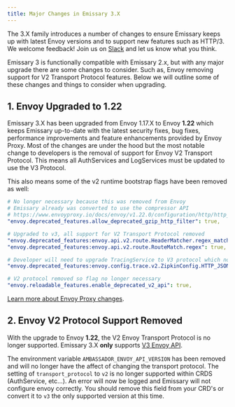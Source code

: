 ```yaml
---
title: Major Changes in Emissary 3.X
---
```


The 3.X family introduces a number of changes to ensure Emissary
keeps up with latest Envoy versions and to support new features such as HTTP/3.
We welcome feedback! Join us on [Slack](http://a8r.io/slack) and let us know what you think.

Emissary 3 is functionally compatible with Emissary 2.x, but with any major upgrade there are some changes to consider. Such as, Envoy removing support for V2 Transport Protocol features. Below we will outline some of these changes and things to consider when upgrading.

## 1. Envoy Upgraded to 1.22

Emissary 3.X has been upgraded from Envoy 1.17.X to Envoy **1.22** which keeps Emissary up-to-date with
the latest security fixes, bug fixes, performance improvements and feature enhancements provided by Envoy Proxy. Most of the changes are under the hood but the most notable change to developers is the removal of support for Envoy V2 Transport Protocol. This means all AuthServices and LogServices must be updated to use the V3 Protocol.

This also means some of the v2 runtime bootstrap flags have been removed as well:

```yaml
# No longer necessary because this was removed from Envoy
# Emissary already was converted to use the compressor API
# https://www.envoyproxy.io/docs/envoy/v1.22.0/configuration/http/http_filters/compressor_filter#config-http-filters-compressor
"envoy.deprecated_features.allow_deprecated_gzip_http_filter": true,

# Upgraded to v3, all support for V2 Transport Protocol removed
"envoy.deprecated_features:envoy.api.v2.route.HeaderMatcher.regex_match": true,
"envoy.deprecated_features:envoy.api.v2.route.RouteMatch.regex": true,

# Developer will need to upgrade TracingService to V3 protocol which no longer supports HTTP_JSON_V1
"envoy.deprecated_features:envoy.config.trace.v2.ZipkinConfig.HTTP_JSON_V1": true,

# V2 protocol removed so flag no longer necessary
"envoy.reloadable_features.enable_deprecated_v2_api": true,
```

<Alert severity="info">
  <a href="https://www.envoyproxy.io">Learn more about Envoy Proxy changes</a>.
</Alert>

## 2. Envoy V2 Protocol Support Removed

With the upgrade to Envoy **1.22**, the V2 Envoy Transport Protocol is no longer supported.
Emissary 3.X **only** supports [V3 Envoy API](https://www.envoyproxy.io/docs/envoy/latest/api-v3/api).

<Alert severity="warn">
The environment variable <code>AMBASSADOR_ENVOY_API_VERSION</code> has been removed and will no longer have the affect
of changing the transport protocol.
</Alert>

<Alert severity="warn">
The setting of <code>transport_protocol</code> to <code>v2</code> is no longer supported within CRDS (AuthService, etc...). An error will now be logged and Emissary will not configure envoy correctly. You should remove this field from your CRD's or convert it to <code>v3</code> the only supported version at this time.
</Alert>
